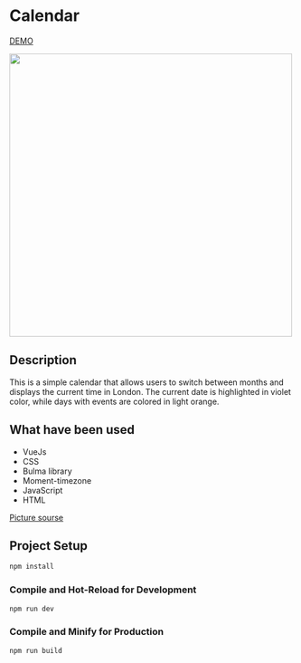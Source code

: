 # Calendar
[DEMO](https://sveta-kryukova.github.io/calendarVue/)

<img src="https://user-images.githubusercontent.com/116656921/226905005-279ae9aa-b31c-424d-9c78-20236d3ea445.jpg" width="500">

## Description
<p> This is a simple calendar that allows users to switch between months and displays the current time in London. The current date is highlighted in violet color, while days with events are colored in light orange.</p>

## What have been used
<ul>
<li>VueJs</li>
<li>CSS</li>
<li>Bulma library</li>
<li>Moment-timezone</li>
<li>JavaScript</li>
<li>HTML</li>
</ul>

[Picture sourse](https://designstripe.com/search/illustrations)

## Project Setup

```sh
npm install
```

### Compile and Hot-Reload for Development

```sh
npm run dev
```

### Compile and Minify for Production

```sh
npm run build
```
